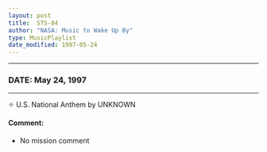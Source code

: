 ```yaml
---
layout: post
title:  STS-84
author: "NASA: Music to Wake Up By"
type: MusicPlaylist
date_modified: 1997-05-24
---
```


----
### DATE: May 24, 1997
----
✧ U.S. National Anthem by UNKNOWN

#### Comment:
* No mission comment
